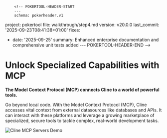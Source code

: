         <!-- POKERTOOL-HEADER-START
        ---
        schema: pokerheader.v1
project: pokertool
file: walkthrough/step4.md
version: v20.0.0
last_commit: '2025-09-23T08:41:38+01:00'
fixes:
- date: '2025-09-25'
  summary: Enhanced enterprise documentation and comprehensive unit tests added
        ---
        POKERTOOL-HEADER-END -->
# Unlock Specialized Capabilities with MCP

**The Model Context Protocol (MCP) connects Cline to a world of powerful tools.**

Go beyond local code. With the Model Context Protocol (MCP), Cline accesses vital context from external datasources like databases and APIs. It can interact with these platforms and leverage a growing marketplace of specialized, secure tools to tackle complex, real-world development tasks.

![Cline MCP Servers Demo](https://storage.googleapis.com/cline_public_images/docs/assets/clines-mcp-servers-4_compress.webp)
